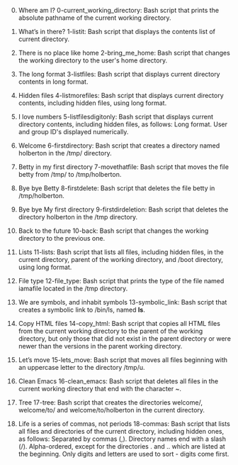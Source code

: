 0. Where am I?
0-current_working_directory: Bash script that prints the absolute pathname of the current working directory.

1. What’s in there?
1-listit: Bash script that displays the contents list of current directory.

2. There is no place like home
2-bring_me_home: Bash script that changes the working directory to the user's home directory.

3. The long format
3-listfiles: Bash script that displays current directory contents in long format.

4. Hidden files
4-listmorefiles: Bash script that displays current directory contents, including hidden files, using long format.

5. I love numbers
5-listfilesdigitonly: Bash script that displays current directory contents, including hidden files, as follows:
Long format.
User and group ID's displayed numerically.

6. Welcome 
6-firstdirectory: Bash script that creates a directory named holberton in the /tmp/ directory.

7. Betty in my first directory
7-movethatfile: Bash script that moves the file betty from /tmp/ to /tmp/holberton.

8. Bye bye Betty
8-firstdelete: Bash script that deletes the file betty in /tmp/holberton.

9. Bye bye My first directory
9-firstdirdeletion: Bash script that deletes the directory holberton in the /tmp directory.

10. Back to the future
10-back: Bash script that changes the working directory to the previous one.

11. Lists
11-lists: Bash script that lists all files, including hidden files, in the current directory, parent of the working directory, and /boot directory, using long format.

12. File type
12-file_type: Bash script that prints the type of the file named iamafile located in the /tmp directory.

13. We are symbols, and inhabit symbols
13-symbolic_link: Bash script that creates a symbolic link to /bin/ls, named __ls__.

14. Copy HTML files
14-copy_html: Bash script that copies all HTML files from the current working directory to the parent of the working directory, but only those that did not exist in the parent directory or were newer than the versions in the parent working directory.

15. Let’s move
15-lets_move: Bash script that moves all files beginning with an uppercase letter to the directory /tmp/u.

16. Clean Emacs
16-clean_emacs: Bash script that deletes all files in the current working directory that end with the character ~.

17. Tree
17-tree: Bash script that creates the directories welcome/, welcome/to/ and welcome/to/holberton in the current directory.

18. Life is a series of commas, not periods
18-commas: Bash script that lists all files and directories of the current directory, including hidden ones, as follows:
Separated by commas (,).
Directory names end with a slash (/).
Alpha-ordered, except for the directories . and .. which are listed at the beginning.
Only digits and letters are used to sort - digits come first.
